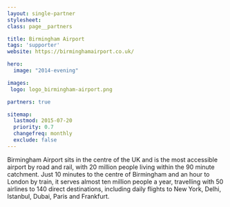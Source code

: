 ```yaml
---
layout: single-partner
stylesheet:
class: page__partners

title: Birmingham Airport
tags: 'supporter'
website: https://birminghamairport.co.uk/

hero:
  image: "2014-evening"

images:
 logo: logo_birmingham-airport.png

partners: true

sitemap:
  lastmod: 2015-07-20
  priority: 0.7
  changefreq: monthly
  exclude: false
---
```

Birmingham Airport sits in the centre of the UK and is the most accessible airport by road and rail, with 20 million people living within the 90 minute catchment. Just 10 minutes to the centre of Birmingham and an hour to London by train, it serves almost ten million people a year, travelling with 50 airlines to 140 direct destinations, including daily flights to New York, Delhi, Istanbul, Dubai, Paris and Frankfurt.
